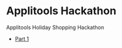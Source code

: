 # Applitools Hackathon
Applitools Holiday Shopping Hackathon

- [Part 1](https://eyes.applitools.com/app/test-results/00000251794651563031?accountId=NTSoQuBD0kqtPd89aMAxgg~~&display=details&top=00000251794651476385%283%29)
